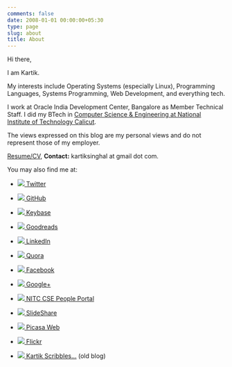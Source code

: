 ```yaml
---
comments: false
date: 2008-01-01 00:00:00+05:30
type: page
slug: about
title: About
---
```


Hi there,

I am Kartik.

My interests include Operating Systems (especially Linux), Programming Languages, Systems Programming, Web Development, and everything tech.

I work at Oracle India Development Center, Bangalore as Member Technical Staff. I did my BTech in [Computer Science & Engineering at National Institute of Technology Calicut](http://cse.nitc.ac.in).

The views expressed on this blog are my personal views and do not represent those of my employer.

[Resume/CV](http://people.cse.nitc.ac.in/kartik/biocv), **Contact:** kartiksinghal at gmail dot com.

You may also find me at:

* ![](https://twitter.com/favicon.ico)[ Twitter](https://twitter.com/k4rtik)

* ![](https://plus.google.com/_/favicon?domain=github.com)[ GitHub](https://github.com/k4rtik)

* ![](https://plus.google.com/_/favicon?domain=keybase.io)[ Keybase](https://keybase.io/k4rtik)

* ![](https://plus.google.com/_/favicon?domain=goodreads.com)[ Goodreads](https://www.goodreads.com/user/show/6520743-kartik-singhal)

* ![](https://plus.google.com/_/favicon?domain=linkedin.com)[ LinkedIn](https://www.linkedin.com/in/kartiksinghal)

* ![](https://plus.google.com/_/favicon?domain=quora.com)[ Quora](https://www.quora.com/Kartik-Singhal)

* ![](https://plus.google.com/_/favicon?domain=facebook.com)[ Facebook](https://www.facebook.com/kartiksinghal)

* ![](https://plus.google.com/_/favicon?domain=plus.google.com)[ Google+](https://plus.google.com/+KartikSinghal/about)

* ![](http://cse.nitc.ac.in/favicon.ico)[ NITC CSE People Portal](http://people.cse.nitc.ac.in/kartik)

* ![](https://plus.google.com/_/favicon?domain=slideshare.net)[ SlideShare](http://www.slideshare.net/kartiksinghal)

* ![](https://picasaweb.google.com/favicon.ico)[ Picasa Web](http://picasaweb.google.com/kartiksinghal)

* ![](https://c2.staticflickr.com/4/3027/2977317669_db9874e4c1.jpg)[ Flickr](https://www.flickr.com/photos/techglider)

* ![](https://plus.google.com/_/favicon?domain=k4rtik.wordpress.com)[ Kartik Scribbles...](http://k4rtik.wordpress.com) (old blog)
